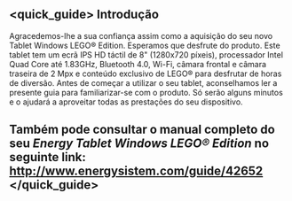 ﻿## <quick_guide> Introdução
Agracedemos-lhe a sua confiança assim como a aquisição do seu novo Tablet Windows LEGO® Edition. Esperamos que desfrute do produto.
Este tablet tem um ecrã IPS HD táctil de 8" (1280x720 píxeis), processador Intel Quad Core até 1.83GHz, Bluetooth 4.0, Wi-Fi, câmara frontal e câmara traseira de 2 Mpx e conteúdo exclusivo de LEGO® para desfrutar de horas de diversão.
Antes de começar a utilizar o seu tablet, aconselhamos ler a presente guia para familiarizar-se com o produto. Só serão alguns minutos e o ajudará a aproveitar todas as prestações do seu dispositivo.
## <unique> Também pode consultar o manual completo do seu *Energy Tablet Windows LEGO® Edition* no seguinte link: http://www.energysistem.com/guide/42652 </unique> </quick_guide>




